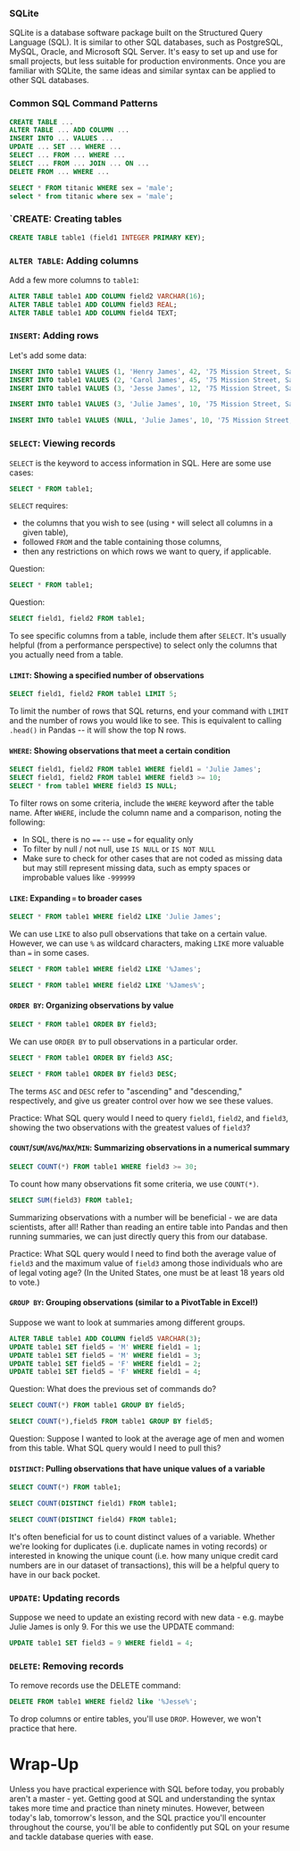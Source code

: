 ### SQLite

SQLite is a database software package built on the Structured Query Language (SQL). It is similar to other SQL databases, such as PostgreSQL, MySQL, Oracle, and Microsoft SQL Server. It's easy to set up and use for small projects, but less suitable for production environments. Once you are familiar with SQLite, the same ideas and similar syntax can be applied to other SQL databases.

### Common SQL Command Patterns


```sql
CREATE TABLE ...
ALTER TABLE ... ADD COLUMN ...
INSERT INTO ... VALUES ...
UPDATE ... SET ... WHERE ...
SELECT ... FROM ... WHERE ...
SELECT ... FROM ... JOIN ... ON ...
DELETE FROM ... WHERE ...
```


```sql
SELECT * FROM titanic WHERE sex = 'male';
select * from titanic where sex = 'male';
```

### `CREATE: Creating tables


```sql
CREATE TABLE table1 (field1 INTEGER PRIMARY KEY);
```

### `ALTER TABLE`: Adding columns

Add a few more columns to `table1`:

```sql
ALTER TABLE table1 ADD COLUMN field2 VARCHAR(16);
ALTER TABLE table1 ADD COLUMN field3 REAL;
ALTER TABLE table1 ADD COLUMN field4 TEXT;
```

### `INSERT`: Adding rows

Let's add some data:

```sql
INSERT INTO table1 VALUES (1, 'Henry James', 42, '75 Mission Street, San Francisco, CA');
INSERT INTO table1 VALUES (2, 'Carol James', 45, '75 Mission Street, San Francisco, CA');
INSERT INTO table1 VALUES (3, 'Jesse James', 12, '75 Mission Street, San Francisco, CA');
```

```sql
INSERT INTO table1 VALUES (3, 'Julie James', 10, '75 Mission Street, San Francisco, CA');
```

```sql
INSERT INTO table1 VALUES (NULL, 'Julie James', 10, '75 Mission Street, San Francisco, CA');
```

### `SELECT`: Viewing records

`SELECT` is the keyword to access information in SQL. Here are some use cases:

```sql
SELECT * FROM table1;
```

`SELECT` requires:
- the columns that you wish to see (using `*` will select all columns in a given table), 
- followed `FROM` and the table containing those columns,
- then any restrictions on which rows we want to query, if applicable.

Question:
```sql
SELECT * FROM table1;
```

Question:
```sql
SELECT field1, field2 FROM table1;
```

To see specific columns from a table, include them after `SELECT`. It's usually helpful (from a performance perspective) to select only the columns that you actually need from a table.

#### `LIMIT`: Showing a specified number of observations

```sql
SELECT field1, field2 FROM table1 LIMIT 5;
```

To limit the number of rows that SQL returns, end your command with `LIMIT` and the number of rows you would like to see. This is equivalent to calling `.head()` in Pandas -- it will show the top N rows.

#### `WHERE`: Showing observations that meet a certain condition

```sql
SELECT field1, field2 FROM table1 WHERE field1 = 'Julie James';
SELECT field1, field2 FROM table1 WHERE field3 >= 10;
SELECT * from table1 WHERE field3 IS NULL;
```

To filter rows on some criteria, include the `WHERE` keyword after the table name. After `WHERE`, include the column name and a comparison, noting the following:

- In SQL, there is no `==` -- use `=` for equality only
- To filter by null / not null, use `IS NULL` or `IS NOT NULL`
- Make sure to check for other cases that are not coded as missing data but may still represent missing data, such as empty spaces or improbable values like `-999999`

#### `LIKE`: Expanding `=` to broader cases

```sql
SELECT * FROM table1 WHERE field2 LIKE 'Julie James';
```

We can use `LIKE` to also pull observations that take on a certain value. However, we can use `%` as wildcard characters, making `LIKE` more valuable than `=` in some cases.

```sql
SELECT * FROM table1 WHERE field2 LIKE '%James';
```

```sql
SELECT * FROM table1 WHERE field2 LIKE '%James%';
```

#### `ORDER BY`: Organizing observations by value

```sql
SELECT * FROM table1 ORDER BY field3;

```

We can use `ORDER BY` to pull observations in a particular order.

```sql
SELECT * FROM table1 ORDER BY field3 ASC;

```

```sql
SELECT * FROM table1 ORDER BY field3 DESC;

```

The terms `ASC` and `DESC` refer to "ascending" and "descending," respectively, and give us greater control over how we see these values.

Practice: What SQL query would I need to query `field1`, `field2`, and `field3`, showing the two observations with the greatest values of `field3`?

#### `COUNT`/`SUM`/`AVG`/`MAX`/`MIN`: Summarizing observations in a numerical summary

```sql
SELECT COUNT(*) FROM table1 WHERE field3 >= 30;

```

To count how many observations fit some criteria, we use `COUNT(*)`.

```sql
SELECT SUM(field3) FROM table1;
```

Summarizing observations with a number will be beneficial - we are data scientists, after all! Rather than reading an entire table into Pandas and then running summaries, we can just directly query this from our database.

Practice: What SQL query would I need to find both the average value of `field3` and the maximum value of `field3` among those individuals who are of legal voting age? (In the United States, one must be at least 18 years old to vote.)

#### `GROUP BY`: Grouping observations (similar to a PivotTable in Excel!)

Suppose we want to look at summaries among different groups.

```sql
ALTER TABLE table1 ADD COLUMN field5 VARCHAR(3);
UPDATE table1 SET field5 = 'M' WHERE field1 = 1;
UPDATE table1 SET field5 = 'M' WHERE field1 = 3;
UPDATE table1 SET field5 = 'F' WHERE field1 = 2;
UPDATE table1 SET field5 = 'F' WHERE field1 = 4;
```

Question: What does the previous set of commands do?

```sql
SELECT COUNT(*) FROM table1 GROUP BY field5;
```

```sql
SELECT COUNT(*),field5 FROM table1 GROUP BY field5;
```

Question: Suppose I wanted to look at the average age of men and women from this table. What SQL query would I need to pull this?

#### `DISTINCT`: Pulling observations that have unique values of a variable

```sql
SELECT COUNT(*) FROM table1;
```

```sql
SELECT COUNT(DISTINCT field1) FROM table1;
```

```sql
SELECT COUNT(DISTINCT field4) FROM table1;
```

It's often beneficial for us to count distinct values of a variable. Whether we're looking for duplicates (i.e. duplicate names in voting records) or interested in knowing the unique count (i.e. how many unique credit card numbers are in our dataset of transactions), this will be a helpful query to have in our back pocket.

### `UPDATE`: Updating records

Suppose we need to update an existing record with new data - e.g. maybe Julie James is only 9. For this we use the UPDATE command:

```sql
UPDATE table1 SET field3 = 9 WHERE field1 = 4;
```

### `DELETE`: Removing records

To remove records use the DELETE command:

```sql
DELETE FROM table1 WHERE field2 like '%Jesse%';
```

To drop columns or entire tables, you'll use `DROP`. However, we won't practice that here.

# Wrap-Up
Unless you have practical experience with SQL before today, you probably aren't a master - yet. Getting good at SQL and understanding the syntax takes more time and practice than ninety minutes. However, between today's lab, tomorrow's lesson, and the SQL practice you'll encounter throughout the course, you'll be able to confidently put SQL on your resume and tackle database queries with ease.
